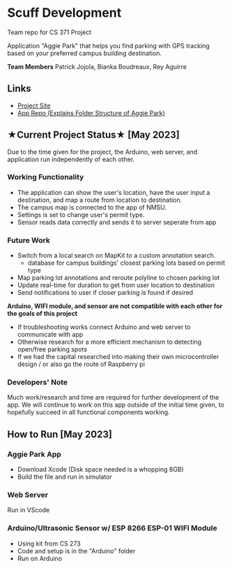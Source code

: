# Scuff Development
Team repo for CS 371 Project

Application "Aggie Park" that helps you find parking with GPS tracking based on your preferred campus building destination. 

**Team Members**
Patrick Jojola, Bianka Boudreaux, Rey Aguirre

## Links
- [Project Site](https://bboudre.github.io/SC-Project-Site/)
- [App Repo (Explains Folder Structure of Aggie Park)](https://github.com/pjojola/Parking_App_CS)

## ★Current Project Status★ [May 2023]
Due to the time given for the project, the Arduino, web server, and application run independently of each other. 

### Working Functionality 
* The application can show the user's location, have the user input a destination, and map a route from location to destination. 
* The campus map is connected to the app of NMSU. 
* Settings is set to change user's permit type. 
* Sensor reads data correctly and sends it to server seperate from app 

### Future Work 
* Switch from a local search on MapKit to a custom annotation search. 
    * database for campus buildings' closest parking lots based on permit type
* Map parking lot annotations and reroute polyline to chosen parking lot 
* Update real-time for duration to get from user location to destination 
* Send notifications to user if closer parking is found if desired 

**Arduino, WIFI module, and sensor are not compatible with each other for the goals of this project**
* If troubleshooting works connect Arduino and web server to communicate with app 
* Otherwise research for a more efficient mechanism to detecting open/free parking spots
* If we had the capital researched into making their own microcontroller design / or also go the route of Raspberry pi


### Developers' Note
Much work/research and time are required for further development of the app. We will continue to work on this app outside of the initial time given, to hopefully succeed in all functional components working. 

## How to Run [May 2023]
### Aggie Park App 
* Download Xcode (Disk space needed is a whopping 8GB)
* Build the file and run in simulator 

### Web Server 
Run in VScode

### Arduino/Ultrasonic Sensor w/ ESP 8266 ESP-01 WIFI Module
* Using kit from CS 273
* Code and setup is in the "Arduino" folder 
* Run on Arduino







